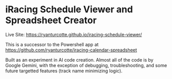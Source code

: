 # iRacing Schedule Viewer and Spreadsheet Creator

Live Site: https://ryanturcotte.github.io/iracing-schedule-viewer/

This is a successor to the Powershell app at https://github.com/ryanturcotte/iracing-calendar-spreadsheet

Built as an experiment in AI code creation. Almost all of the code is by Google Gemini, with the exception of debugging, troubleshooting, and some future targetted features (track name minimizing logic).


